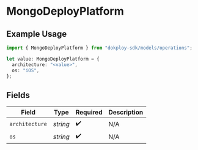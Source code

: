 # MongoDeployPlatform

## Example Usage

```typescript
import { MongoDeployPlatform } from "dokploy-sdk/models/operations";

let value: MongoDeployPlatform = {
  architecture: "<value>",
  os: "iOS",
};
```

## Fields

| Field              | Type               | Required           | Description        |
| ------------------ | ------------------ | ------------------ | ------------------ |
| `architecture`     | *string*           | :heavy_check_mark: | N/A                |
| `os`               | *string*           | :heavy_check_mark: | N/A                |
